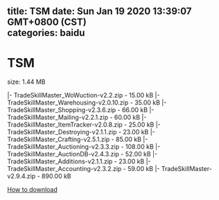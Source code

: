 
title: TSM
date: Sun Jan 19 2020 13:39:07 GMT+0800 (CST)    
categories: baidu
---

# TSM
size: 1.44 MB
 
 
|- TradeSkillMaster_WoWuction-v2.2.zip - 15.00 kB
|- TradeSkillMaster_Warehousing-v2.0.10.zip - 35.00 kB
|- TradeSkillMaster_Shopping-v2.3.6.zip - 66.00 kB
|- TradeSkillMaster_Mailing-v2.2.1.zip - 60.00 kB
|- TradeSkillMaster_ItemTracker-v2.0.8.zip - 25.00 kB
|- TradeSkillMaster_Destroying-v2.1.1.zip - 23.00 kB
|- TradeSkillMaster_Crafting-v2.5.1.zip - 85.00 kB
|- TradeSkillMaster_Auctioning-v2.3.3.zip - 108.00 kB
|- TradeSkillMaster_AuctionDB-v2.4.3.zip - 52.00 kB
|- TradeSkillMaster_Additions-v2.1.1.zip - 23.00 kB
|- TradeSkillMaster_Accounting-v2.3.2.zip - 59.00 kB
|- TradeSkillMaster-v2.9.4.zip - 890.00 kB

[How to download](https://bpcam.bemobtrk.com/go/2ceec3aa-1ca2-46d6-b9ff-aaa5c184517c?jno=2929)